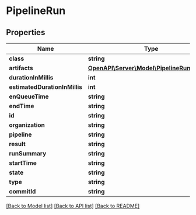 # PipelineRun

## Properties
Name | Type | Description | Notes
------------ | ------------- | ------------- | -------------
**class** | **string** |  | [optional] 
**artifacts** | [**OpenAPI\Server\Model\PipelineRunartifacts**](PipelineRunartifacts.md) |  | [optional] 
**durationInMillis** | **int** |  | [optional] 
**estimatedDurationInMillis** | **int** |  | [optional] 
**enQueueTime** | **string** |  | [optional] 
**endTime** | **string** |  | [optional] 
**id** | **string** |  | [optional] 
**organization** | **string** |  | [optional] 
**pipeline** | **string** |  | [optional] 
**result** | **string** |  | [optional] 
**runSummary** | **string** |  | [optional] 
**startTime** | **string** |  | [optional] 
**state** | **string** |  | [optional] 
**type** | **string** |  | [optional] 
**commitId** | **string** |  | [optional] 

[[Back to Model list]](../README.md#documentation-for-models) [[Back to API list]](../README.md#documentation-for-api-endpoints) [[Back to README]](../README.md)


